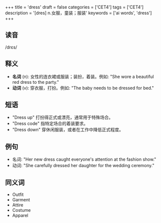+++
title = 'dress'
draft = false
categories = ['CET4']
tags = ['CET4']
description = '[dres] n.女服，童装；服装'
keywords = ['ai words', 'dress']
+++

## 读音
/drɛs/

## 释义
- **名词** (n): 女性的连衣裙或服装；装扮，着装。例如: "She wore a beautiful red dress to the party."
- **动词** (v): 穿衣服，打扮。例如: "The baby needs to be dressed for bed."

## 短语
- "Dress up" 打扮得正式或漂亮，通常用于特殊场合。
- "Dress code" 指特定场合的着装要求。
- "Dress down" 穿休闲服装，或者在工作中降低正式程度。

## 例句
- 名词: "Her new dress caught everyone's attention at the fashion show."
- 动词: "She carefully dressed her daughter for the wedding ceremony."

## 同义词
- Outfit
- Garment
- Attire
- Costume
- Apparel
